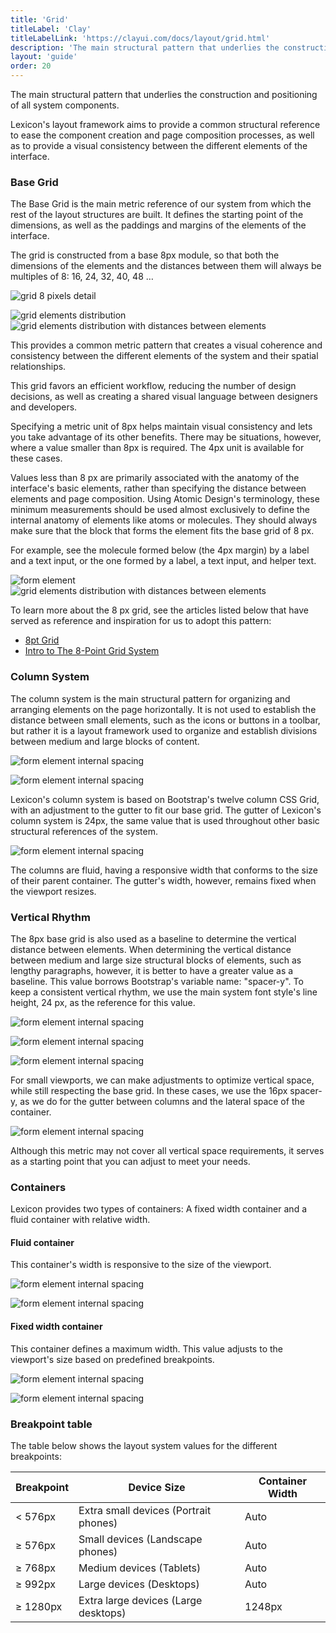 ```yaml
---
title: 'Grid'
titleLabel: 'Clay'
titleLabelLink: 'https://clayui.com/docs/layout/grid.html'
description: 'The main structural pattern that underlies the construction and positioning of all system components.'
layout: 'guide'
order: 20
---
```


<div class="page-description">The main structural pattern that underlies the construction and positioning of all system components.</div>


Lexicon's layout framework aims to provide a common structural reference to ease the component creation and page composition processes, as well as to provide a visual consistency between the different elements of the interface.

### Base Grid

The Base Grid is the main metric reference of our system from which the rest of the layout structures are built. It defines the starting point of the dimensions, as well as the paddings and margins of the elements of the interface.

The grid is constructed from a base 8px module, so that both the dimensions of the elements and the distances between them will always be multiples of 8: 16, 24, 32, 40, 48 …

![grid 8 pixels detail](/lexicon/images/Grid01.png)

![grid elements distribution](/lexicon/images/Grid02Part1.jpg) ![grid elements distribution with distances between elements](/lexicon/images/Grid02Part2.jpg)

This provides a common metric pattern that creates a visual coherence and consistency between the different elements of the system and their spatial relationships.

This grid favors an efficient workflow, reducing the number of design decisions, as well as creating a shared visual language between designers and developers.

Specifying a metric unit of 8px helps maintain visual consistency and lets you take advantage of its other benefits. There may be situations, however, where a value ​​smaller than 8px is required. The 4px unit is available for these cases.

Values ​​less than 8 px are primarily associated with the anatomy of the interface's basic elements, rather than specifying the distance between elements and page composition. Using Atomic Design's terminology, these minimum measurements should be used almost exclusively to define the internal anatomy of elements like atoms or molecules. They should always make sure that the block that forms the element fits the base grid of 8 px.

For example, see the molecule formed below (the 4px margin) by a label and a text input, or the one formed by a label, a text input, and helper text.

![form element](/lexicon/images/Grid03Part1.jpg) ![grid elements distribution with distances between elements](/lexicon/images/Grid03Part2.jpg)

To learn more about the 8 px grid, see the articles listed below that have served as reference and inspiration for us to adopt this pattern:

-   [8pt Grid](https://spec.fm/specifics/8-pt-grid)
-   [Intro to The 8-Point Grid System](https://builttoadapt.io/intro-to-the-8-point-grid-system-d2573cde8632)

### Column System

The column system is the main structural pattern for organizing and arranging elements on the page horizontally. It is not used to establish the distance between small elements, such as the icons or buttons in a toolbar, but rather it is a layout framework used to organize and establish divisions between medium and large blocks of content.

![form element internal spacing](/lexicon/images/Grid04.jpg)

![form element internal spacing](/lexicon/images/Grid05.jpg)

Lexicon's column system is based on Bootstrap's twelve column CSS Grid, with an adjustment to the gutter to fit our base grid. The gutter of Lexicon's column system is 24px, the same value that is used throughout other basic structural references of the system.

![form element internal spacing](/lexicon/images/Grid06.jpg)

The columns are fluid, having a responsive width that conforms to the size of their parent container. The gutter's width, however, remains fixed when the viewport resizes.

### Vertical Rhythm

The 8px base grid is also used as a baseline to determine the vertical distance between elements. When determining the vertical distance between medium and large size structural blocks of elements, such as lengthy paragraphs, however, it is better to have a greater value as a baseline. This value borrows Bootstrap's variable name: "spacer-y". To keep a consistent vertical rhythm, we use the main system font style's line height, 24 px, as the reference for this value.

![form element internal spacing](/lexicon/images/GridVertRhythm01.jpg)

![form element internal spacing](/lexicon/images/GridVertRhythm02.jpg)

![form element internal spacing](/lexicon/images/GridVertRhythm03.jpg)

For small viewports, we can make adjustments to optimize vertical space, while still respecting the base grid. In these cases, we use the 16px spacer-y, as we do for the gutter between columns and the lateral space of the container.

![form element internal spacing](/lexicon/images/GridVertRhythm04.jpg)

Although this metric may not cover all vertical space requirements, it serves as a starting point that you can adjust to meet your needs.

### Containers

Lexicon provides two types of containers: A fixed width container and a fluid container with relative width.

#### Fluid container

This container's width is responsive to the size of the viewport.

![form element internal spacing](/lexicon/images/GridContainerFluid.jpg)

![form element internal spacing](/lexicon/images/GridContainerFluidMetrics.jpg)

#### Fixed width container

This container defines a maximum width. This value adjusts to the viewport's size based on predefined breakpoints.

![form element internal spacing](/lexicon/images/GridContainerFixed.jpg)

![form element internal spacing](/lexicon/images/GridContainerFixedMetrics.jpg)

### Breakpoint table

The table below shows the layout system values for the different breakpoints:

| Breakpoint  | Device Size                           | Container Width |
| ----------- | ------------------------------------- | --------------- |
| < 576px     | Extra small devices (Portrait phones) | Auto            |
| &ge; 576px  | Small devices (Landscape phones)      | Auto            |
| &ge; 768px  | Medium devices (Tablets)              | Auto            |
| &ge; 992px  | Large devices (Desktops)              | Auto            |
| &ge; 1280px | Extra large devices (Large desktops)  | 1248px          |
